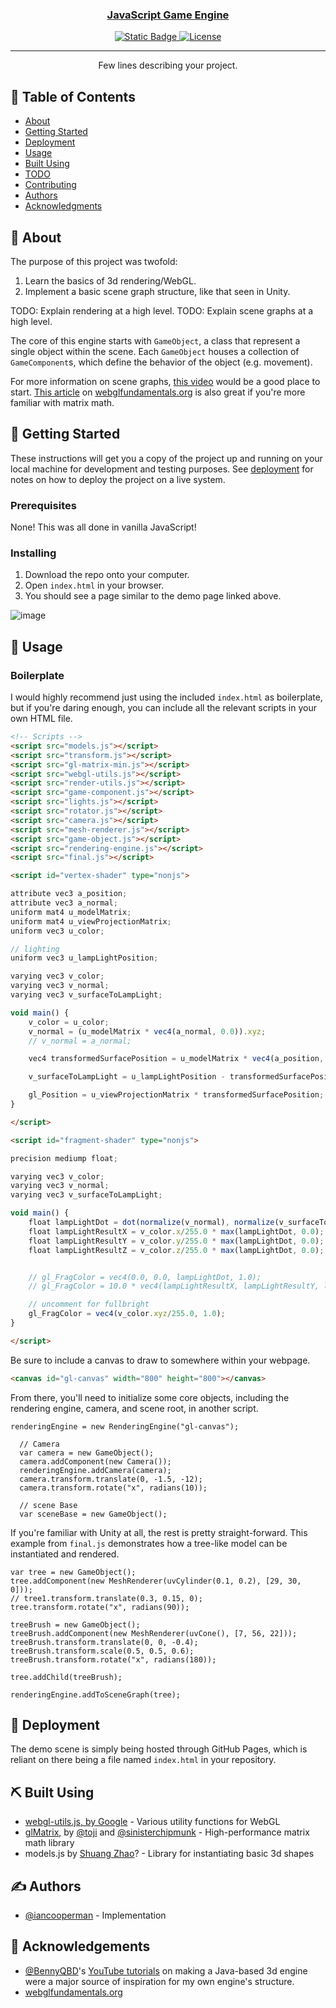 <p align="center">
  <a href="" rel="noopener">
</p>

<h3 align="center">JavaScript Game Engine</h3>

<div align="center">

  ![Static Badge](https://img.shields.io/badge/status-inactive-green)
  [![License](https://img.shields.io/badge/license-MIT-blue.svg)](/LICENSE)

</div>

---

<p align="center"> Few lines describing your project.
    <br> 
</p>

## 📝 Table of Contents
- [About](#about)
- [Getting Started](#getting_started)
- [Deployment](#deployment)
- [Usage](#usage)
- [Built Using](#built_using)
- [TODO](../TODO.md)
- [Contributing](../CONTRIBUTING.md)
- [Authors](#authors)
- [Acknowledgments](#acknowledgement)

## 🧐 About <a name = "about"></a>
The purpose of this project was twofold:
1. Learn the basics of 3d rendering/WebGL.
2. Implement a basic scene graph structure, like that seen in Unity.

TODO: Explain rendering at a high level.
TODO: Explain scene graphs at a high level.

The core of this engine starts with `GameObject`, a class that represent a single object within the scene. Each `GameObject` houses a collection of `GameComponent`s, which define the behavior of the object (e.g. movement).

For more information on scene graphs, [this video](https://www.youtube.com/watch?v=rXoGR5pobG4) would be a good place to start. [This article](https://webglfundamentals.org/webgl/lessons/webgl-scene-graph.html) on [webglfundamentals.org](https://webglfundamentals.org) is also great if you're more familiar with matrix math.

## 🏁 Getting Started <a name = "getting_started"></a>
These instructions will get you a copy of the project up and running on your local machine for development and testing purposes. See [deployment](#deployment) for notes on how to deploy the project on a live system.

### Prerequisites
None! This was all done in vanilla JavaScript!

### Installing
1. Download the repo onto your computer.
2. Open `index.html` in your browser.
3. You should see a page similar to the demo page linked above.

![image](https://github.com/iancooperman/JavaScript-Game-Engine/assets/34320199/f7e035b7-a01f-4a6e-a46f-e736cb6683d6)

## 🎈 Usage <a name="usage"></a>

### Boilerplate
I would highly recommend just using the included `index.html` as boilerplate, but if you're daring enough, you can include all the relevant scripts in your own HTML file.
```HTML
<!-- Scripts -->
<script src="models.js"></script>
<script src="transform.js"></script>
<script src="gl-matrix-min.js"></script>
<script src="webgl-utils.js"></script>
<script src="render-utils.js"></script>
<script src="game-component.js"></script>
<script src="lights.js"></script>
<script src="rotator.js"></script>
<script src="camera.js"></script>
<script src="mesh-renderer.js"></script>
<script src="game-object.js"></script>
<script src="rendering-engine.js"></script>
<script src="final.js"></script>

<script id="vertex-shader" type="nonjs">

attribute vec3 a_position;
attribute vec3 a_normal;
uniform mat4 u_modelMatrix;
uniform mat4 u_viewProjectionMatrix;
uniform vec3 u_color;

// lighting
uniform vec3 u_lampLightPosition;

varying vec3 v_color;
varying vec3 v_normal;
varying vec3 v_surfaceToLampLight;

void main() {
	v_color = u_color;
	v_normal = (u_modelMatrix * vec4(a_normal, 0.0)).xyz;
	// v_normal = a_normal;

	vec4 transformedSurfacePosition = u_modelMatrix * vec4(a_position, 1.0);

	v_surfaceToLampLight = u_lampLightPosition - transformedSurfacePosition.xyz;

	gl_Position = u_viewProjectionMatrix * transformedSurfacePosition;
}

</script>

<script id="fragment-shader" type="nonjs">

precision mediump float;

varying vec3 v_color;
varying vec3 v_normal;
varying vec3 v_surfaceToLampLight;

void main() {
	float lampLightDot = dot(normalize(v_normal), normalize(v_surfaceToLampLight));
	float lampLightResultX = v_color.x/255.0 * max(lampLightDot, 0.0);
	float lampLightResultY = v_color.y/255.0 * max(lampLightDot, 0.0);
	float lampLightResultZ = v_color.z/255.0 * max(lampLightDot, 0.0);


	// gl_FragColor = vec4(0.0, 0.0, lampLightDot, 1.0);
	// gl_FragColor = 10.0 * vec4(lampLightResultX, lampLightResultY, lampLightResultZ, 1.0);

	// uncomment for fullbright
	gl_FragColor = vec4(v_color.xyz/255.0, 1.0);
}

</script>
```

Be sure to include a canvas to draw to somewhere within your webpage.
```HTML
<canvas id="gl-canvas" width="800" height="800"></canvas>
```

From there, you'll need to initialize some core objects, including the rendering engine, camera, and scene root, in another script.
```JS
renderingEngine = new RenderingEngine("gl-canvas");

  // Camera
  var camera = new GameObject();
  camera.addComponent(new Camera());
  renderingEngine.addCamera(camera);
  camera.transform.translate(0, -1.5, -12);
  camera.transform.rotate("x", radians(10));

  // scene Base
  var sceneBase = new GameObject();
```

If you're familiar with Unity at all, the rest is pretty straight-forward. This example from `final.js` demonstrates how a tree-like model can be instantiated and rendered.
```JS
var tree = new GameObject();
tree.addComponent(new MeshRenderer(uvCylinder(0.1, 0.2), [29, 30, 0]));
// tree1.transform.translate(0.3, 0.15, 0);
tree.transform.rotate("x", radians(90));

treeBrush = new GameObject();
treeBrush.addComponent(new MeshRenderer(uvCone(), [7, 56, 22]));
treeBrush.transform.translate(0, 0, -0.4);
treeBrush.transform.scale(0.5, 0.5, 0.6);
treeBrush.transform.rotate("x", radians(180));

tree.addChild(treeBrush);

renderingEngine.addToSceneGraph(tree);
```

## 🚀 Deployment <a name = "deployment"></a>
The demo scene is simply being hosted through GitHub Pages, which is reliant on there being a file named `index.html` in your repository.

## ⛏️ Built Using <a name = "built_using"></a>
- [webgl-utils.js, by Google]() - Various utility functions for WebGL
- [glMatrix](https://glmatrix.net), by [@toji](https://github.com/toji) and [@sinisterchipmunk](https://github.com/sinisterchipmunk) - High-performance matrix math library
- models.js by [Shuang Zhao](https://shuangz.com)? - Library for instantiating basic 3d shapes

## ✍️ Authors <a name = "authors"></a>
- [@iancooperman](https://github.com/iancooperman) - Implementation

## 🎉 Acknowledgements <a name = "acknowledgement"></a>
- [@BennyQBD](https://github.com/BennyQBD)'s [YouTube tutorials](https://youtu.be/L19dBX53M5M?list=PLEETnX-uPtBXP_B2yupUKlflXBznWIlL5) on making a Java-based 3d engine were a major source of inspiration for my own engine's structure.
- [webglfundamentals.org](https://webglfundamentals.org)
